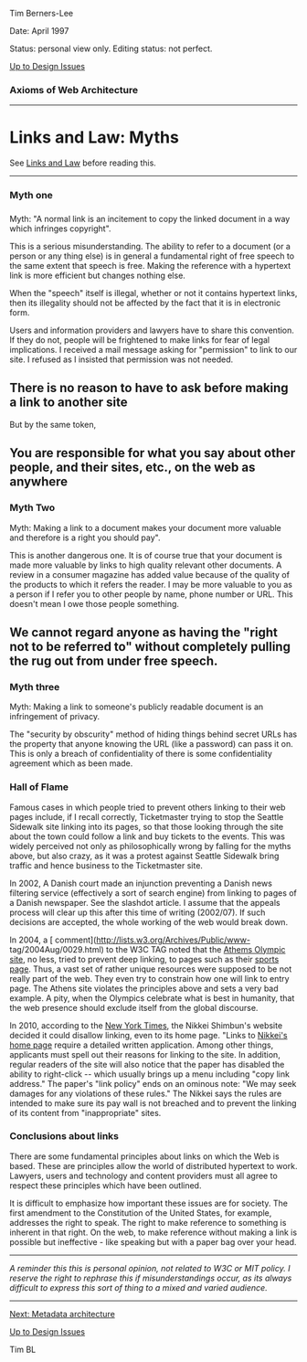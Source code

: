 Tim Berners-Lee

Date: April 1997

Status: personal view only. Editing status: not perfect.

[Up to Design Issues](https://www.w3.org/DesignIssues/Overview.html)

###  Axioms of Web Architecture

* * *

#  Links and Law: Myths

See [Links and Law](https://www.w3.org/DesignIssues/LinkLaw) before reading this.

* * *

###  Myth one

###

Myth: "A normal link is an incitement to copy the linked document in a way
which infringes copyright".

This is a serious misunderstanding. The ability to refer to a document (or a
person or any thing else) is in general a fundamental right of free speech to
the same extent that speech is free. Making the reference with a hypertext
link is more efficient but changes nothing else.

When the "speech" itself is illegal, whether or not it contains hypertext
links, then its illegality should not be affected by the fact that it is in
electronic form.

Users and information providers and lawyers have to share this convention. If
they do not, people will be frightened to make links for fear of legal
implications. I received a mail message asking for "permission" to link to our
site. I refused as I insisted that permission was not needed.

**There is no reason to have to ask before making a link to another site**  
---  
  
But by the same token,

You are responsible for what you say about other people, and their sites,
etc., on the web as anywhere  
---  
  
###  Myth Two

Myth: Making a link to a document makes your document more valuable and
therefore is a right you should pay".

This is another dangerous one. It is of course true that your document is made
more valuable by links to high quality relevant other documents. A review in a
consumer magazine has added value because of the quality of the products to
which it refers the reader. I may be more valuable to you as a person if I
refer you to other people by name, phone number or URL. This doesn't mean I
owe those people something.

We cannot regard anyone as having the "right not to be referred to" without
completely pulling the rug out from under free speech.  
---  
  
###  Myth three

Myth: Making a link to someone's publicly readable document is an infringement
of privacy.

The "security by obscurity" method of hiding things behind secret URLs has the
property that anyone knowing the URL (like a password) can pass it on. This is
only a breach of confidentiality of there is some confidentiality agreement
which as been made.

###  Hall of Flame

Famous cases in which people tried to prevent others linking to their web
pages include, if I recall correctly, Ticketmaster trying to stop the Seattle
Sidewalk site linking into its pages, so that those looking through the site
about the town could follow a link and buy tickets to the events. This was
widely perceived not only as philosophically wrong by falling for the myths
above, but also crazy, as it was a protest against Seattle Sidewalk bring
traffic and hence business to the Ticketmaster site.

In 2002, A Danish court made an injunction preventing a Danish news filtering
service (effectively a sort of search engine) from linking to pages of a
Danish newspaper. See the slashdot article. I assume that the appeals process
will clear up this after this time of writing (2002/07). If such decisions are
accepted, the whole working of the web would break down.

In 2004, a [ comment](http://lists.w3.org/Archives/Public/www-
tag/2004Aug/0029.html) to the W3C TAG noted that the [Athems Olympic
site](http://www.athens2004.com/athens2004/), no less, tried to prevent deep
linking, to pages such as their [sports
page](http://www.athens2004.com/en/Sports/indexpage). Thus, a vast set of
rather unique resources were supposed to be not really part of the web. They
even try to constrain how one will link to entry page. The Athens site
violates the principles above and sets a very bad example. A pity, when the
Olympics celebrate what is best in humanity, that the web presence should
exclude itself from the global discourse.

In 2010, according to the [New York
Times](http://www.nytimes.com/2010/04/09/technology/09paper.html), the Nikkei
Shimbun's website decided it could disallow linking, even to its home page.
"Links to [Nikkei's home page](http://e.nikkei.com/e/fr/freetop.aspx) require
a detailed written application. Among other things, applicants must spell out
their reasons for linking to the site. In addition, regular readers of the
site will also notice that the paper has disabled the ability to right-click
-- which usually brings up a menu including "copy link address." The paper's
"link policy" ends on an ominous note: "We may seek damages for any violations
of these rules." The Nikkei says the rules are intended to make sure its pay
wall is not breached and to prevent the linking of its content from
"inappropriate" sites.

###  Conclusions about links

There are some fundamental principles about links on which the Web is based.
These are principles allow the world of distributed hypertext to work.
Lawyers, users and technology and content providers must all agree to respect
these principles which have been outlined.

It is difficult to emphasize how important these issues are for society. The
first amendment to the Constitution of the United States, for example,
addresses the right to speak. The right to make reference to something is
inherent in that right. On the web, to make reference without making a link is
possible but ineffective - like speaking but with a paper bag over your head.

* * *

_A reminder this this is personal opinion, not related to W3C or MIT policy. I
reserve the right to rephrase this if misunderstandings occur, as its always
difficult to express this sort of thing to a mixed and varied audience._

* * *

[Next: Metadata architecture](https://www.w3.org/DesignIssues/Metadata.html)

[Up to Design Issues](https://www.w3.org/DesignIssues/Overview.html)

Tim BL

